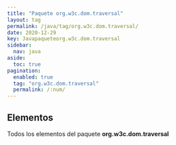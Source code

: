 ```yaml
---
title: "Paquete org.w3c.dom.traversal"
layout: tag
permalink: /java/tag/org.w3c.dom.traversal/
date: 2020-12-29
key: Javapaqueteorg.w3c.dom.traversal
sidebar: 
  nav: java
aside: 
  toc: true
pagination: 
  enabled: true
  tag: "org.w3c.dom.traversal"
  permalink: /:num/
---
```


<h2>Elementos</h2>
Todos los elementos del paquete <strong>org.w3c.dom.traversal</strong>
